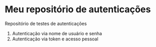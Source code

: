 # Meu repositório de autenticações

Repositório de testes de autenticações

1. Autenticação via nome de usuário e senha
2. Autenticação via token e acesso pessoal
